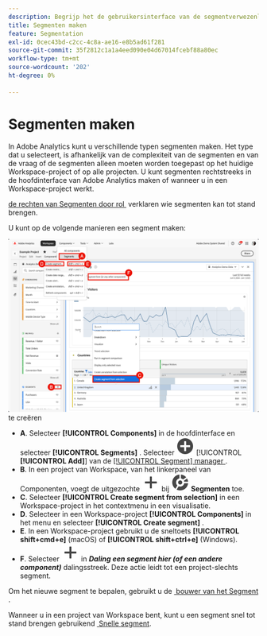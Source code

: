 ```yaml
---
description: Begrijp het de gebruikersinterface van de segmentverwezenlijking.
title: Segmenten maken
feature: Segmentation
exl-id: 0cec43bd-c2cc-4c8a-ae16-e8b5ad61f281
source-git-commit: 35f2812c1a1a4eed090e04d67014fcebf88a80ec
workflow-type: tm+mt
source-wordcount: '202'
ht-degree: 0%

---
```


# Segmenten maken

In Adobe Analytics kunt u verschillende typen segmenten maken.  Het type dat u selecteert, is afhankelijk van de complexiteit van de segmenten en van de vraag of de segmenten alleen moeten worden toegepast op het huidige Workspace-project of op alle projecten. U kunt segmenten rechtstreeks in de hoofdinterface van Adobe Analytics maken of wanneer u in een Workspace-project werkt.

[&#x200B; de rechten van Segmenten door rol &#x200B;](/help/components/segmentation/seg-reference/seg-rights.md) verklaren wie segmenten kan tot stand brengen.

U kunt op de volgende manieren een segment maken:

![&#x200B; Manieren om een segment &#x200B;](assets/create-segment.png) te creëren

* **A**. Selecteer **[!UICONTROL Components]** in de hoofdinterface en selecteer **[!UICONTROL Segments]** . Selecteer ![&#x200B; AddCircle &#x200B;](/help/assets/icons/AddCircle.svg) [!UICONTROL **[!UICONTROL Add]**] van de [[!UICONTROL Segment] manager &#x200B;](seg-manage.md).
* **B**. In een project van Workspace, van het linkerpaneel van Componenten, voegt de uitgezochte ![&#x200B; &#x200B;](/help/assets/icons/Add.svg) bij ![&#x200B; Segment &#x200B;](/help/assets/icons/Segmentation.svg) **Segmenten** toe.
* **C**. Selecteer **[!UICONTROL Create segment from selection]** in een Workspace-project in het contextmenu in een visualisatie.
* **D**. Selecteer in een Workspace-project **[!UICONTROL Components]** in het menu en selecteer **[!UICONTROL Create segment]** .
* **E**. In een Workspace-project gebruikt u de sneltoets **[!UICONTROL shift+cmd+e]** (macOS) of **[!UICONTROL shift+ctrl+e]** (Windows).
* **F**. Selecteer ![&#x200B; toevoegen &#x200B;](/help/assets/icons/Add.svg) in ***Daling een segment hier (of een andere component)*** dalingsstreek. Deze actie leidt tot een project-slechts segment.

Om het nieuwe segment te bepalen, gebruikt u de [&#x200B; bouwer van het Segment &#x200B;](seg-build.md).

Wanneer u in een project van Workspace bent, kunt u een segment snel tot stand brengen gebruikend [&#x200B; Snelle segment &#x200B;](seg-quick.md).
